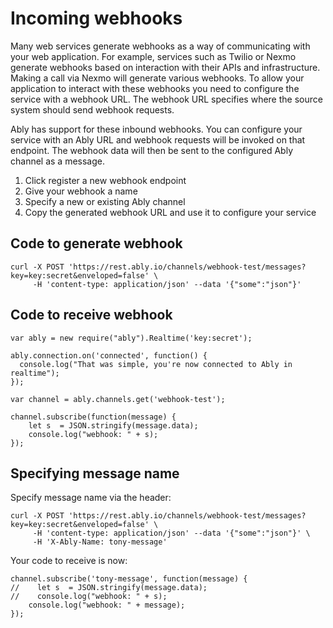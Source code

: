 # Incoming webhooks

Many web services generate webhooks as a way of communicating with your web application. For example, services such as Twilio or Nexmo generate webhooks based on interaction with their APIs and infrastructure. Making a call via Nexmo will generate various webhooks. To allow your application to interact with these webhooks you need to configure the service with a webhook URL. The webhook URL specifies where the source system should send webhook requests. 

Ably has support for these inbound webhooks. You can configure your service with an Ably URL and webhook requests will be invoked on that endpoint. The webhook data will then be sent to the configured Ably channel as a message.

1. Click register a new webhook endpoint
2. Give your webhook a name
3. Specify a new or existing Ably channel
4. Copy the generated webhook URL and use it to configure your service

## Code to generate webhook

``` shell
curl -X POST 'https://rest.ably.io/channels/webhook-test/messages?key=key:secret&enveloped=false' \
     -H 'content-type: application/json' --data '{"some":"json"}'
```

## Code to receive webhook

``` node
var ably = new require("ably").Realtime('key:secret');

ably.connection.on('connected', function() {
  console.log("That was simple, you're now connected to Ably in realtime");
});

var channel = ably.channels.get('webhook-test');

channel.subscribe(function(message) {
    let s  = JSON.stringify(message.data);
    console.log("webhook: " + s);
});
```

## Specifying message name

Specify message name via the header:

``` shell
curl -X POST 'https://rest.ably.io/channels/webhook-test/messages?key=key:secret&enveloped=false' \
     -H 'content-type: application/json' --data '{"some":"json"}' \
     -H 'X-Ably-Name: tony-message'
```

Your code to receive is now:

``` node
channel.subscribe('tony-message', function(message) {
//    let s  = JSON.stringify(message.data);
//    console.log("webhook: " + s);
    console.log("webhook: " + message);
});
```

